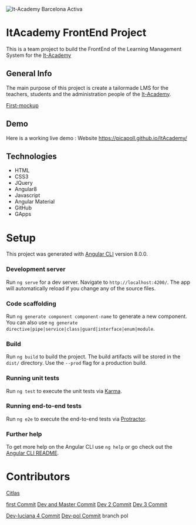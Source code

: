 ![It-Academy Barcelona Activa](https://cibernarium.barcelonactiva.cat/image/company_logo?img_id=11105&t=1561545634790)
# ItAcademy FrontEnd Project
This is a team project to build the FrontEnd of the Learning Management System for the [It-Academy](https://cibernarium.barcelonactiva.cat/it-academy)


## General Info
The main purpose of this project is create a tailormade LMS for the teachers, students and the administration people of the [It-Academy](https://cibernarium.barcelonactiva.cat/it-academy).

[First-mockup](https://ninjamock.com/s/RCNDMDx)

## Demo
Here is a working live demo :  Website https://picapoll.github.io/ItAcademy/


## Technologies
* HTML
* CSS3
* JQuery
* Angular8
* Javascript
* Angular Material
* GitHub
* GApps


# Setup

This project was generated with [Angular CLI](https://github.com/angular/angular-cli) version 8.0.0.

### Development server

Run `ng serve` for a dev server. Navigate to `http://localhost:4200/`. The app will automatically reload if you change any of the source files.

### Code scaffolding

Run `ng generate component component-name` to generate a new component. You can also use `ng generate directive|pipe|service|class|guard|interface|enum|module`.

### Build

Run `ng build` to build the project. The build artifacts will be stored in the `dist/` directory. Use the `--prod` flag for a production build.

### Running unit tests

Run `ng test` to execute the unit tests via [Karma](https://karma-runner.github.io).

### Running end-to-end tests

Run `ng e2e` to execute the end-to-end tests via [Protractor](http://www.protractortest.org/).

### Further help

To get more help on the Angular CLI use `ng help` or go check out the [Angular CLI README](https://github.com/angular/angular-cli/blob/master/README.md).

<!-- # Contributing

1. Fork it (<https://github.com/picapoll/itacademy/dev>)
2. Create your feature branch (`git checkout -b feature/fooBar`)
3. Commit your changes (`git commit -am 'Add some fooBar'`)
4. Push to the branch (`git push origin feature/fooBar`)
5. Create a new Pull Request -->

# Contributors

[Citlas](https://github.com/citlas/)

[first Commit](https://github.com/citlas/)
[Dev and Master Commit](https://github.com/citlas/) 
[Dev 2 Commit](https://github.com/citlas/)
[Dev 3 Commit](https://github.com/luciana/)

[Dev-luciana 4 Commit](https://github.com/luciana/)
[Dev-pol Commit](https://github.com/mrploman/)
branch pol

